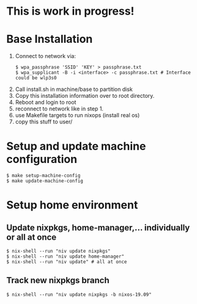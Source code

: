 # This is work in progress!

# Base Installation

1. Connect to network via:
    ```console
    $ wpa_passphrase 'SSID' 'KEY' > passphrase.txt
    $ wpa_supplicant -B -i <interface> -c passphrase.txt # Interface could be wlp3s0
    ```
2. Call install.sh in machine/base to partition disk
3. Copy this installation information over to root directory.
4. Reboot and login to root
5. reconnect to network like in step 1.
6. use Makefile targets to run nixops (install real os)
7. copy this stuff to user/<new-users-name>

# Setup and update machine configuration

```console
$ make setup-machine-config
$ make update-machine-config
```

# Setup home environment

## Update nixpkgs, home-manager,... individually or all at once

```shell
$ nix-shell --run "niv update nixpkgs"
$ nix-shell --run "niv update home-manager"
$ nix-shell --run "niv update" # all at once
```

## Track new nixpkgs branch

```shell
$ nix-shell --run "niv update nixpkgs -b nixos-19.09"
```
